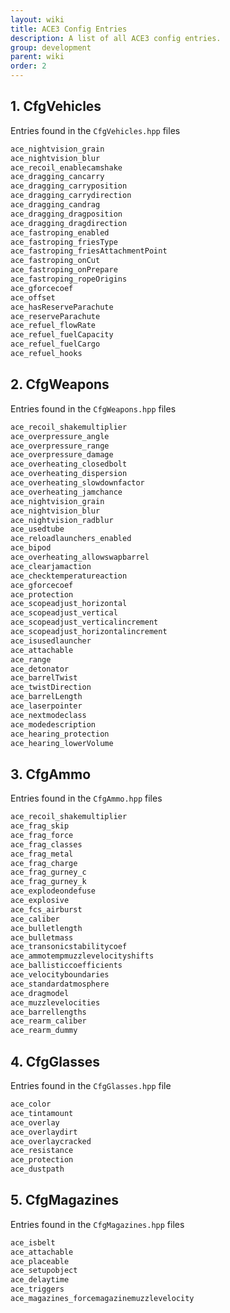 ```yaml
---
layout: wiki
title: ACE3 Config Entries
description: A list of all ACE3 config entries.
group: development
parent: wiki
order: 2
---
```


## 1. CfgVehicles

Entries found in the `CfgVehicles.hpp` files


```cpp
ace_nightvision_grain
ace_nightvision_blur
ace_recoil_enablecamshake
ace_dragging_cancarry
ace_dragging_carryposition
ace_dragging_carrydirection
ace_dragging_candrag
ace_dragging_dragposition
ace_dragging_dragdirection
ace_fastroping_enabled
ace_fastroping_friesType
ace_fastroping_friesAttachmentPoint
ace_fastroping_onCut
ace_fastroping_onPrepare
ace_fastroping_ropeOrigins
ace_gforcecoef
ace_offset
ace_hasReserveParachute
ace_reserveParachute
ace_refuel_flowRate
ace_refuel_fuelCapacity
ace_refuel_fuelCargo
ace_refuel_hooks
```


## 2. CfgWeapons

Entries found in the `CfgWeapons.hpp` files


```cpp
ace_recoil_shakemultiplier
ace_overpressure_angle
ace_overpressure_range
ace_overpressure_damage
ace_overheating_closedbolt
ace_overheating_dispersion
ace_overheating_slowdownfactor
ace_overheating_jamchance
ace_nightvision_grain
ace_nightvision_blur
ace_nightvision_radblur
ace_usedtube
ace_reloadlaunchers_enabled
ace_bipod
ace_overheating_allowswapbarrel
ace_clearjamaction
ace_checktemperatureaction
ace_gforcecoef
ace_protection
ace_scopeadjust_horizontal
ace_scopeadjust_vertical
ace_scopeadjust_verticalincrement
ace_scopeadjust_horizontalincrement
ace_isusedlauncher
ace_attachable
ace_range
ace_detonator
ace_barrelTwist
ace_twistDirection
ace_barrelLength
ace_laserpointer
ace_nextmodeclass
ace_modedescription
ace_hearing_protection
ace_hearing_lowerVolume
```


## 3. CfgAmmo

Entries found in the `CfgAmmo.hpp` files

```cpp
ace_recoil_shakemultiplier
ace_frag_skip
ace_frag_force
ace_frag_classes
ace_frag_metal
ace_frag_charge
ace_frag_gurney_c
ace_frag_gurney_k
ace_explodeondefuse
ace_explosive
ace_fcs_airburst
ace_caliber
ace_bulletlength
ace_bulletmass
ace_transonicstabilitycoef
ace_ammotempmuzzlevelocityshifts
ace_ballisticcoefficients
ace_velocityboundaries
ace_standardatmosphere
ace_dragmodel
ace_muzzlevelocities
ace_barrellengths
ace_rearm_caliber
ace_rearm_dummy
```


## 4. CfgGlasses

Entries found in the `CfgGlasses.hpp` file

```cpp
ace_color
ace_tintamount
ace_overlay
ace_overlaydirt
ace_overlaycracked
ace_resistance
ace_protection
ace_dustpath
```


## 5. CfgMagazines

Entries found in the `CfgMagazines.hpp` files

```cpp
ace_isbelt
ace_attachable
ace_placeable
ace_setupobject
ace_delaytime
ace_triggers
ace_magazines_forcemagazinemuzzlevelocity
```
